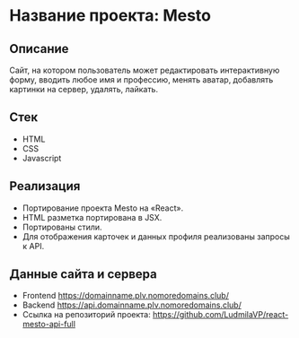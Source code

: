#  Название проекта: Mesto 

## Описание

Сайт, на котором пользователь может редактировать интерактивную форму, вводить любое имя и профессию, менять аватар, добавлять картинки на сервер, удалять, лайкать.

## Стек

- HTML
- CSS
- Javascript

## Реализация

- Портирование проекта Mesto на «React».
- HTML разметка портирована в JSX.
- Портированы стили.
- Для отображения карточек и данных профиля реализованы запросы к API.

## Данные сайта и сервера

- Frontend https://domainname.plv.nomoredomains.club/
- Backend https://api.domainname.plv.nomoredomains.club/
- Ссылка на репозиторий проекта: https://github.com/LudmilaVP/react-mesto-api-full
